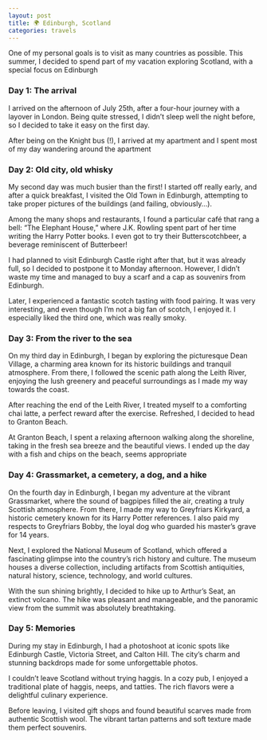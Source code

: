 ```yaml
---
layout: post
title: 🌍 Edinburgh, Scotland
categories: travels
---
```


One of my personal goals is to visit as many countries as possible. This summer, I decided to spend part of my vacation exploring Scotland, with a special focus on Edinburgh

### Day 1: The arrival

I arrived on the afternoon of July 25th, after a four-hour journey with a layover in London. Being quite stressed, I didn’t sleep well the night before, so I decided to take it easy on the first day. 

After being on the Knight bus (!), I arrived at my apartment and I spent most of my day wandering around the apartment

### Day 2: Old city, old whisky

My second day was much busier than the first! I started off really early, and after a quick breakfast, I visited the Old Town in Edinburgh, attempting to take proper pictures of the buildings (and failing, obviously…).

Among the many shops and restaurants, I found a particular café that rang a bell: “The Elephant House,” where J.K. Rowling spent part of her time writing the Harry Potter books. I even got to try their Butterscotchbeer, a beverage reminiscent of Butterbeer!

I had planned to visit Edinburgh Castle right after that, but it was already full, so I decided to postpone it to Monday afternoon. However, I didn’t waste my time and managed to buy a scarf and a cap as souvenirs from Edinburgh.

Later, I experienced a fantastic scotch tasting with food pairing. It was very interesting, and even though I’m not a big fan of scotch, I enjoyed it. I especially liked the third one, which was really smoky.

### Day 3: From the river to the sea

On my third day in Edinburgh, I began by exploring the picturesque Dean Village, a charming area known for its historic buildings and tranquil atmosphere. From there, I followed the scenic path along the Leith River, enjoying the lush greenery and peaceful surroundings as I made my way towards the coast.

After reaching the end of the Leith River, I treated myself to a comforting chai latte, a perfect reward after the exercise. Refreshed, I decided to head to Granton Beach.

At Granton Beach, I spent a relaxing afternoon walking along the shoreline, taking in the fresh sea breeze and the beautiful views. I ended up the day with a fish and chips on the beach, seems appropriate

### Day 4: Grassmarket, a cemetery, a dog, and a hike 

On the fourth day in Edinburgh, I began my adventure at the vibrant Grassmarket, where the sound of bagpipes filled the air, creating a truly Scottish atmosphere. From there, I made my way to Greyfriars Kirkyard, a historic cemetery known for its Harry Potter references. I also paid my respects to Greyfriars Bobby, the loyal dog who guarded his master’s grave for 14 years.

Next, I explored the National Museum of Scotland, which offered a fascinating glimpse into the country’s rich history and culture. The museum houses a diverse collection, including artifacts from Scottish antiquities, natural history, science, technology, and world cultures.

With the sun shining brightly, I decided to hike up to Arthur’s Seat, an extinct volcano. The hike was pleasant and manageable, and the panoramic view from the summit was absolutely breathtaking.

### Day 5: Memories

During my stay in Edinburgh, I had a photoshoot at iconic spots like Edinburgh Castle, Victoria Street, and Calton Hill. The city’s charm and stunning backdrops made for some unforgettable photos.

I couldn’t leave Scotland without trying haggis. In a cozy pub, I enjoyed a traditional plate of haggis, neeps, and tatties. The rich flavors were a delightful culinary experience.

Before leaving, I visited gift shops and found beautiful scarves made from authentic Scottish wool. The vibrant tartan patterns and soft texture made them perfect souvenirs.